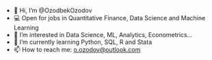 - 👋 Hi, I’m @OzodbekOzodov
- 💻 Open for jobs in Quantitative Finance, Data Science and Machine Learning
- 👀 I’m interested in Data Science, ML, Analytics, Econometrics...
- 🌱 I’m currently learning Python, SQL, R and Stata
- 📫 How to reach me: o.ozodov@outlook.com

